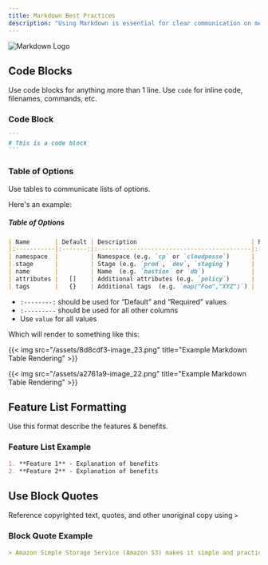 ```yaml
---
title: Markdown Best Practices
description: "Using Markdown is essential for clear communication on mediums such as GitHub, Slack or just plain text. Here are some of our recommendations on when to use certain conventions."
---
```


![Markdown Logo](/assets/13f56b6-markdown.png)

## Code Blocks

Use code blocks for anything more than 1 line. Use `code` for inline code, filenames, commands, etc.

### Code Block

~~~~markdown
```
# This is a code block
```
~~~~


### Table of Options

Use tables to communicate lists of options.

Here's an example:

##### Table of Options
```markdown
| Name       | Default | Description                                | Required |
|:-----------|:-------:|:-------------------------------------------|:--------:|
| namespace  |         | Namespace (e.g. `cp` or `cloudposse`)      |   Yes    |
| stage      |         | Stage (e.g. `prod`, `dev`, `staging`)      |   Yes    |
| name       |         | Name  (e.g. `bastion` or `db`)             |   Yes    |
| attributes |   []    | Additional attributes (e.g. `policy`)      |    No    |
| tags       |   {}    | Additional tags  (e.g. `map("Foo","XYZ")`) |    No    |
```

* `:--------:` should be used for “Default” and “Required” values
* `:---------` should be used for all other columns
* Use `value` for all values


Which will render to something like this:

{{< img src="/assets/8d8cdf3-image_23.png" title="Example Markdown Table Rendering" >}}

{{< img src="/assets/a2761a9-image_22.png" title="Example Markdown Table Rendering" >}}

## Feature List Formatting

Use this format describe the features & benefits.

### Feature List Example

```markdown
1. **Feature 1** - Explanation of benefits
2. **Feature 2** - Explanation of benefits
```

## Use Block Quotes

Reference copyrighted text, quotes, and other unoriginal copy using `>`

### Block Quote Example

```markdown
> Amazon Simple Storage Service (Amazon S3) makes it simple and practical to collect, store, and analyze data - regardless of format – all at massive scale.
```
